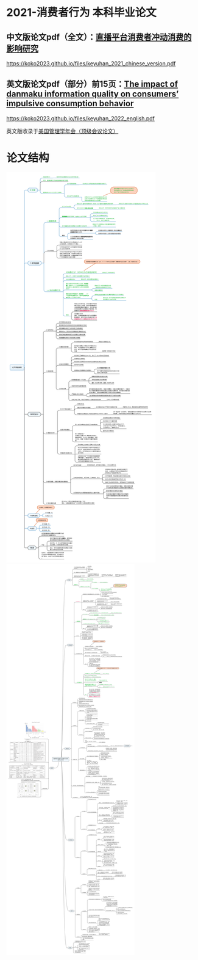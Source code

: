 # 2021-消费者行为 本科毕业论文

## 中文版论文pdf（全文）：[直播平台消费者冲动消费的影响研究](https://github.com/coco2023/live-streaming-consumer/blob/main/%E9%9F%A9%E5%8F%AF%E5%BD%A73170803035-%E7%9B%B4%E6%92%AD%E5%B9%B3%E5%8F%B0%E5%BC%B9%E5%B9%95%E4%BF%A1%E6%81%AF%E8%B4%A8%E9%87%8F%E5%AF%B9%E5%86%B2%E5%8A%A8%E6%B6%88%E8%B4%B9%E7%9A%84%E5%BD%B1%E5%93%8D%E7%A0%94%E7%A9%B6.pdf)
https://koko2023.github.io/files/keyuhan_2021_chinese_version.pdf

## 英文版论文pdf（部分）前15页：[The impact of danmaku information quality on consumers’ impulsive consumption behavior](https://github.com/coco2023/live-streaming-consumer/blob/main/The%20impact%20of%20danmaku%20information%20quality%20on%20consumers%E2%80%99%20impulsive%20consumption%20behavior%20_Keyu%20Han_15Pages.pdf) 
https://koko2023.github.io/files/keyuhan_2022_english.pdf

英文版收录于[美国管理学年会（顶级会议论文）](https://journals.aom.org/doi/abs/10.5465/AMPROC.2023.10474abstract)

<!-- <img src="https://raw.githubusercontent.com/coco2023/live-streaming-consumer/main/%E5%BC%95%E7%94%A8%E4%B8%8E%E8%AE%BA%E6%96%87%E5%86%99%E4%BD%9C%E8%AE%B0%E5%BD%95/%E8%AE%BA%E6%96%87%E5%88%9D%E7%A8%BF%E7%BC%96%E5%86%99%E8%AE%B0%E5%BD%95.png" width="200" /> 
![](/引用与论文写作记录/intro.png)

# 引用文献
![](/引用与论文写作记录/refer1.png)
![](/引用与论文写作记录/refer2.png)
![](/引用与论文写作记录/refer3.png)
![](/引用与论文写作记录/refer4.png)
![](/引用与论文写作记录/paper11.png)
![](/引用与论文写作记录/paper12.png)
![](/引用与论文写作记录/paper13.png)
![](/引用与论文写作记录/refer5.png)
-->

# 论文结构
![](/引用与论文写作记录/20210211论文思路整理.png)
![](/（全文结构）直播电商对消费者冲动消费行为的影响研究_韩可彧.png)
